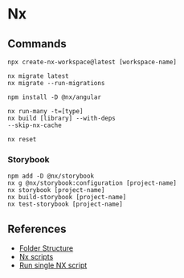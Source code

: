 # Nx

## Commands

```
npx create-nx-workspace@latest [workspace-name]

nx migrate latest
nx migrate --run-migrations

npm install -D @nx/angular

nx run-many -t=[type]
nx build [library] --with-deps
--skip-nx-cache

nx reset
```

### Storybook

```
npm add -D @nx/storybook
nx g @nx/storybook:configuration [project-name]
nx storybook [project-name]
nx build-storybook [project-name]
nx test-storybook [project-name]
```

## References

- [Folder Structure](https://nx.dev/concepts/more-concepts/folder-structure)
- [Nx scripts](https://www.youtube.com/watch?v=PRURABLaS8s)
- [Run single NX script](https://stackoverflow.com/questions/67692895/how-to-run-a-single-typescript-file-with-nx)
